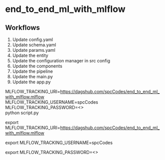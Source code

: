 # end_to_end_ml_with_mlflow


## Workflows

1. Update config.yaml
2. Update schema.yaml
3. Update params.yaml
4. Update the entity
5. Update the configuration manager in src config
6. Update the components
7. Update the pipeline 
8. Update the main.py
9. Update the app.py



MLFLOW_TRACKING_URI=https://dagshub.com/spcCodes/end_to_end_ml_with_mlflow.mlflow \
MLFLOW_TRACKING_USERNAME=spcCodes \
MLFLOW_TRACKING_PASSWORD=<> \
python script.py

export MLFLOW_TRACKING_URI=https://dagshub.com/spcCodes/end_to_end_ml_with_mlflow.mlflow

export MLFLOW_TRACKING_USERNAME=spcCodes 

export MLFLOW_TRACKING_PASSWORD=<>